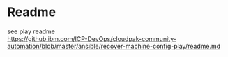 # Readme

see play readme  
https://github.ibm.com/ICP-DevOps/cloudpak-community-automation/blob/master/ansible/recover-machine-config-play/readme.md
